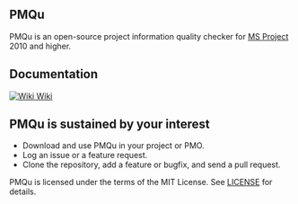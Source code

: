 ﻿## PMQu
PMQu is an open-source project information quality checker for [MS Project](https://products.office.com/en-us/Project) 2010 and higher.

## Documentation
[![Wiki](https://github.com/DavidPratten/PMQu/wiki/Resources/wiki.png) Wiki](https://github.com/DavidPratten/PMQu/wiki) 

## PMQu is sustained by your interest
* Download and use PMQu in your project or PMO.
* Log an issue or a feature request.
* Clone the repository, add a feature or bugfix, and send a pull request.

PMQu is licensed under the terms of the MIT License. See [LICENSE](https://github.com/DavidPratten/PMQu/blob/master/LICENSE) for details.
